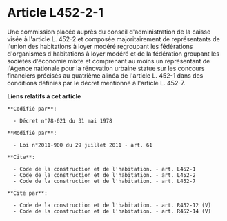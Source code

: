 # Article L452-2-1

Une commission placée auprès du conseil d'administration de la caisse visée à l'article L. 452-2 et composée majoritairement
de représentants de l'union des habitations à loyer modéré regroupant les fédérations d'organismes d'habitations à loyer
modéré et de la fédération groupant les sociétés d'économie mixte et comprenant au moins un représentant de l'Agence
nationale pour la rénovation urbaine statue sur les concours financiers précisés au quatrième alinéa de l'article L. 452-1
dans des conditions définies par le décret mentionné à l'article L. 452-7.

**Liens relatifs à cet article**

	**Codifié par**:

	  - Décret n°78-621 du 31 mai 1978

	**Modifié par**:

	  - Loi n°2011-900 du 29 juillet 2011 - art. 61

	**Cite**:

	  - Code de la construction et de l'habitation. - art. L452-1
	  - Code de la construction et de l'habitation. - art. L452-2
	  - Code de la construction et de l'habitation. - art. L452-7

	**Cité par**:

	  - Code de la construction et de l'habitation. - art. R452-12 (V)
	  - Code de la construction et de l'habitation. - art. R452-14 (V)

